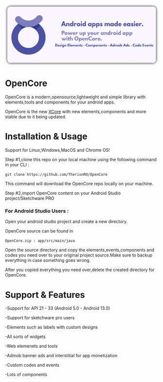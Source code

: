 <img src="https://github.com/TherionRO/OpenCore/blob/main/githubfiles/assets/OpenCore.png?raw=true"/>

# OpenCore
OpenCore is a modern,opensource,lightweight and simple library with elements,tools and components for your android apps.

OpenCore is the new [XCore](https://github.com/TherionRO/XCore) with new elements,components and more stable due to it being updated.

# Installation & Usage

Support for Linux,Windows,MacOS and Chrome OS!

Step #1,clone this repo on your local machine using the following command in your CLI :

`git clone https://github.com/TherionRO/OpenCore`

This command will download the OpenCore repo locally on your machine.

Step #2,import OpenCore content on your Android Studio project/Sketchware PRO

### For Android Studio Users :

Open your android studio project and create a new directory.

OpenCore source can be found in 

`OpenCore.zip : app/src/main/java`

Open the source directory and copy the elements,events,components and codes you need over to your original project source.Make sure to backup everything in case something goes wrong.

After you copied everything you need over,delete the created directory for OpenCore.



# Support & Features

-Support for API 21 - 33 (Android 5.0 - Android 13.0)

-Support for sketchware pro users

-Elements such as labels with custom designs

-All sorts of widgets

-Web elemenets and tools

-Admob banner ads and interstitial for app monetization

-Custom codes and events

-Lots of components

